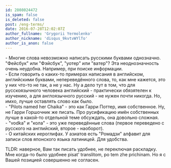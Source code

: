 ```yaml
---
id: 2808024472
is_spam: false
is_deleted: false
post: /eng-terms/
date: 2016-07-28T12:02:07Z
author_fullname: 'Grygorii Yermolenko'
author_nickname: 'disqus_9kvtvWYlTo'
author_is_anon: false
---
```


<p>- Многие слова невозможно написать русскими буквами однозначно. "Фейсбук" или "Фэйсбук", "уотер" или "ватер"? Эта неоднозначность очень неудобна. Например, при поиске информации.<br>- Если говорить о каких-то примерах написания в английском, английскими буквами, непереведённого слова, то, как мне кажется, это у них что-то не так, а не у нас. Ну а дело тут в том, что для русскоязычного человека английский - практически обязятелен к изучению, а для англоязычного русский - не нужен почти никогда. Но, имхо, лучше оставлять слово как было.<br>- "Pilots named her Chaika" - это как Гарри Поттер, имя собственное. Ну, не Гарри Горшочник же писать. Про русификацию имён собственных лучше в какой-то отдельной теме обсуждать, она довольно сложная.<br>- "vodka" и "кола" - это уже переведённые слова (первое переведено с русского на английский, второе - наоборот).<br>- О китайских иероглифах. У азиатов есть "Ромадзи" алфавит для записи слов японского языка латиницей. Для удобства.</p><p>TLDR: наверное, Вам так писать удобнее, не переключая раскладку. Мне когда-то было удобнее pisat' translitom, po tem zhe prichinam. Но я с Вашей позицией совершенно не согласен.</p>
